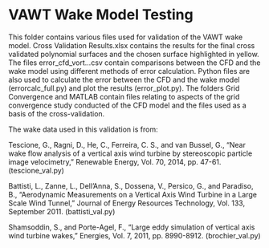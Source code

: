 # VAWT Wake Model Testing

This folder contains various files used for validation of the VAWT wake model. Cross Validation Results.xlsx contains the results for the final cross validated polynomial surfaces and the chosen surface highlighted in yellow. The files error_cfd_vort...csv contain comparisons between the CFD and the wake model using different methods of error calculation. Python files are also used to calculate the error between the CFD and the wake model (errorcalc_full.py) and plot the results (error_plot.py). The folders Grid Convergence and MATLAB contain files relating to aspects of the grid convergence study conducted of the CFD model and the files used as a basis of the cross-validation.

The wake data used in this validation is from:

Tescione, G., Ragni, D., He, C., Ferreira, C. S., and van Bussel, G., “Near wake flow analysis of a vertical axis wind turbine by stereoscopic particle image velocimetry,” Renewable Energy, Vol. 70, 2014, pp. 47-61. (tescione_val.py)

Battisti, L., Zanne, L., Dell’Anna, S., Dossena, V., Persico, G., and Paradiso, B., “Aerodynamic Measurements on a Vertical Axis Wind Turbine in a Large Scale Wind Tunnel,” Journal of Energy Resources Technology, Vol. 133, September 2011. (battisti_val.py)

Shamsoddin, S., and Porte-Agel, F., “Large eddy simulation of vertical axis wind turbine wakes,” Energies, Vol. 7, 2011, pp. 8990-8912. (brochier_val.py)
